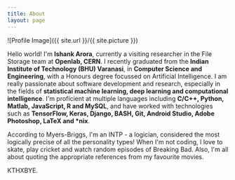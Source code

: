 ```yaml
---
title: About
layout: page
---
```

![Profile Image]({{ site.url }}/{{ site.picture }})

<p>Hello world! I'm <strong>Ishank Arora</strong>, currently a visiting researcher in the File Storage team at <strong>Openlab, CERN</strong>. I recently graduated from the <strong>Indian Institute of Technology (BHU) Varanasi</strong>, in <strong>Computer Science and Engineering</strong>, with a Honours degree focussed on Artificial Intelligence. I am really passionate about software development and research, especially in the fields of <strong>statistical machine learning, deep learning and computational intelligence</strong>. I'm proficient at multiple languages including <strong>C/C++, Python, Matlab, JavaScript, R and MySQL</strong>, and have worked with technologies such as <strong>TensorFlow, Keras, Django, BASH, Git, Android Studio, Adobe Photoshop, LaTeX and *nix</strong>.</p>

<p>According to Myers-Briggs, I'm an INTP - a logician, considered the most logically precise of all the personality types! When I'm not coding, I love to skate, play cricket and watch random episodes of Breaking Bad. Also, I'm all about quoting the appropriate references from my favourite movies.</p>

<p>KTHXBYE.</p>
